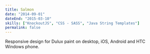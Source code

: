 ```yaml
---
title: Salmon
date: "2014-09-01"
dateEnd: "2015-03-10"
skills: ["KnockoutJS", "CSS - SASS", "Java String Templates"]
permalink: false
---
```


Responsive design for Dulux paint on desktop, iOS, Android and HTC Windows phone.

